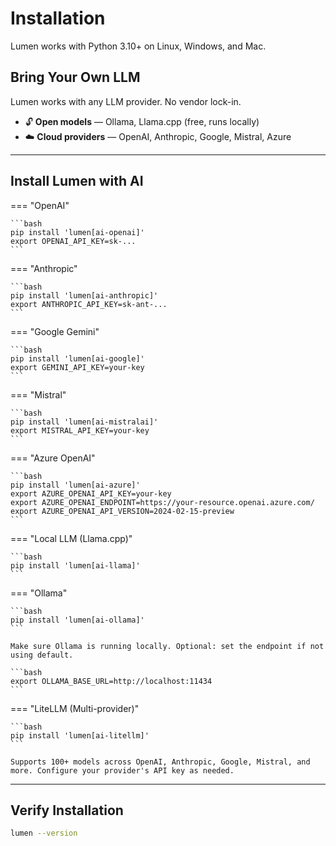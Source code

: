 # Installation

Lumen works with Python 3.10+ on Linux, Windows, and Mac.

## Bring Your Own LLM

Lumen works with any LLM provider. No vendor lock-in.

- 🔓 **Open models** — Ollama, Llama.cpp (free, runs locally)
- ☁️ **Cloud providers** — OpenAI, Anthropic, Google, Mistral, Azure

---

## Install Lumen with AI

=== "OpenAI"

    ```bash
    pip install 'lumen[ai-openai]'
    export OPENAI_API_KEY=sk-...
    ```

=== "Anthropic"

    ```bash
    pip install 'lumen[ai-anthropic]'
    export ANTHROPIC_API_KEY=sk-ant-...
    ```

=== "Google Gemini"

    ```bash
    pip install 'lumen[ai-google]'
    export GEMINI_API_KEY=your-key
    ```

=== "Mistral"

    ```bash
    pip install 'lumen[ai-mistralai]'
    export MISTRAL_API_KEY=your-key
    ```

=== "Azure OpenAI"

    ```bash
    pip install 'lumen[ai-azure]'
    export AZURE_OPENAI_API_KEY=your-key
    export AZURE_OPENAI_ENDPOINT=https://your-resource.openai.azure.com/
    export AZURE_OPENAI_API_VERSION=2024-02-15-preview
    ```

=== "Local LLM (Llama.cpp)"

    ```bash
    pip install 'lumen[ai-llama]'
    ```

=== "Ollama"

    ```bash
    pip install 'lumen[ai-ollama]'
    ```

    Make sure Ollama is running locally. Optional: set the endpoint if not using default.

    ```bash
    export OLLAMA_BASE_URL=http://localhost:11434
    ```

=== "LiteLLM (Multi-provider)"

    ```bash
    pip install 'lumen[ai-litellm]'
    ```

    Supports 100+ models across OpenAI, Anthropic, Google, Mistral, and more. Configure your provider's API key as needed.

---

## Verify Installation

```bash
lumen --version
```
